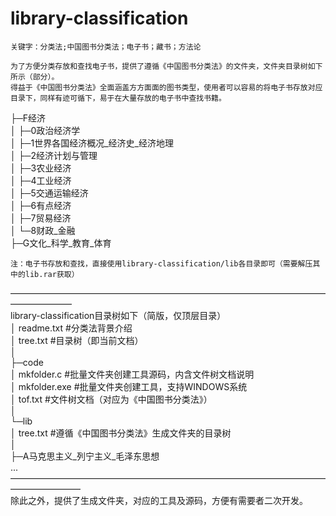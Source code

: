 # library-classification
	关键字：分类法;中国图书分类法；电子书；藏书；方法论
    
	为了方便分类存放和查找电子书，提供了遵循《中国图书分类法》的文件夹，文件夹目录树如下所示（部分）。
	得益于《中国图书分类法》全面涵盖方方面面的图书类型，使用者可以容易的将电子书存放对应目录下，同样有迹可循下，易于在大量存放的电子书中查找书籍。
├─F经济  
│  ├─0政治经济学  
│  ├─1世界各国经济概况_经济史_经济地理  
│  ├─2经济计划与管理  
│  ├─3农业经济  
│  ├─4工业经济  
│  ├─5交通运输经济  
│  ├─6有点经济  
│  ├─7贸易经济  
│  └─8财政_金融  
├─G文化_科学_教育_体育  

	注：电子书存放和查找，直接使用library-classification/lib各目录即可（需要解压其中的lib.rar获取）

———————————————————————————————————————————  
library-classification目录树如下（简版，仅顶层目录）  
│  readme.txt			#分类法背景介绍  
│  tree.txt				#目录树（即当前文档）  
│    
├─code  
│      mkfolder.c		#批量文件夹创建工具源码，内含文件树文档说明  
│      mkfolder.exe		#批量文件夹创建工具，支持WINDOWS系统  
│      tof.txt			#文件树文档（对应为《中国图书分类法》）  
│        
└─lib  
    │  tree.txt			#遵循《中国图书分类法》生成文件夹的目录树  
    │    
    ├─A马克思主义_列宁主义_毛泽东思想  
	...  
————————————————————————————————————————————  
	除此之外，提供了生成文件夹，对应的工具及源码，方便有需要者二次开发。  

